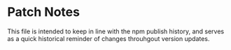 # Patch Notes

This file is intended to keep in line with the npm publish history, and serves as a quick historical reminder of changes throuhgout version updates.
